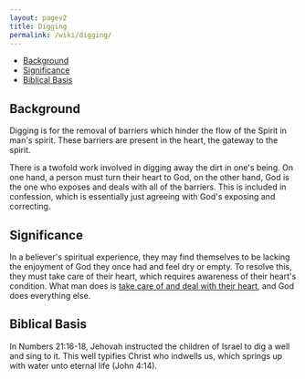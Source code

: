 ```yaml
---
layout: pagev2
title: Digging
permalink: /wiki/digging/
---
```

- [Background](#background)
- [Significance](#significance)
- [Biblical Basis](#biblical-basis)

## Background

Digging is for the removal of barriers which hinder the flow of the Spirit in man's spirit. These barriers are present in the heart, the gateway to the spirit.

There is a twofold work involved in digging away the dirt in one's being. On one hand, a person must turn their heart to God, on the other hand, God is the one who exposes and deals with all of the barriers. This is included in confession, which is essentially just agreeing with God's exposing and correcting.

## Significance

In a believer's spiritual experience, they may find themselves to be lacking the enjoyment of God they once had and feel dry or empty. To resolve this, they must take care of their heart, which requires awareness of their heart's condition. What man does is [take care of and deal with their heart](../dealing_with_heart), and God does everything else.

## Biblical Basis

In Numbers 21:16-18, Jehovah instructed the children of Israel to dig a well and sing to it. This well typifies Christ who indwells us, which springs up with water unto eternal life (John 4:14).



